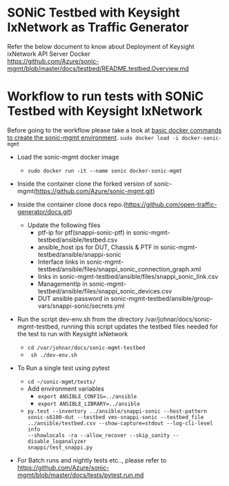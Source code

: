 # SONiC Testbed with Keysight IxNetwork as Traffic Generator
Refer the below document to know about Deployment of Keysight ixNetwork API Server Docker  
https://github.com/Azure/sonic-mgmt/blob/master/docs/testbed/README.testbed.Overview.md

# Workflow to run tests with SONiC Testbed with Keysight IxNetwork
Before going to the workflow please take a look at [basic docker commands to create the sonic-mgmt environment](DockerCommands.md).
<code>sudo docker load -i docker-sonic-mgmt</code> 

* Load the sonic-mgmt docker image
  * <code>sudo docker run -it --name sonic docker-sonic-mgmt</code>

* Inside the container clone the forked version of sonic-mgmt(https://github.com/Azure/sonic-mgmt.git)

* Inside the container clone docs repo.(https://github.com/open-traffic-generator/docs.git)
  * Update the following files 
      - ptf-ip for ptf(snappi-sonic-ptf) in sonic-mgmt-testbed/ansible/testbed.csv 
      - ansible_host ips for DUT, Chassis & PTF in sonic-mgmt-testbed/ansible/snappi-sonic
      - Interface links in sonic-mgmt-testbed/ansible/files/snappi_sonic_connection_graph.xml
      - links in sonic-mgmt-testbed/ansible/files/snappi_sonic_link.csv
      - ManagementIp in sonic-mgmt-testbed/ansible/files/snappi_sonic_devices.csv
      - DUT ansible password in sonic-mgmt-testbed/ansible/group-vars/snappi-sonic/secrets.yml

* Run the script dev-env.sh from the directory /var/johnar/docs/sonic-mgmt-testbed, running this script
  updates the testbed files needed for the test to run with Keysight ixNetwork
  * <code>cd /var/johnar/docs/sonic-mgmt-testbed</code>
  * <code> sh ./dev-env.sh</code>

* To Run a single test using pytest
  * <code>cd ~/sonic-mgmt/tests/</code>
  * Add environment variables
    * <code>export ANSIBLE_CONFIG=../ansible</code>
    * <code>export ANSIBLE_LIBRARY=../ansible</code>
  * <code>py.test --inventory ../ansible/snappi-sonic --host-pattern sonic-s6100-dut --testbed vms-snappi-sonic --testbed_file ../ansible/testbed.csv --show-capture=stdout --log-cli-level info --showlocals -ra --allow_recover --skip_sanity --disable_loganalyzer snappi/test_snappi.py</code>

* For Batch runs and nightly tests etc.., please refer to https://github.com/Azure/sonic-mgmt/blob/master/docs/tests/pytest.run.md